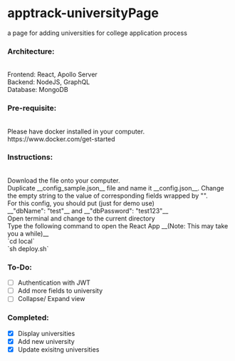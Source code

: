 # apptrack-universityPage
a page for adding universities for college application process

### Architecture:
<br>
Frontend: React, Apollo Server
<br>
Backend: NodeJS, GraphQL
<br>
Database: MongoDB

### Pre-requisite:
<br>
Please have docker installed in your computer.
<br>
https://www.docker.com/get-started

### Instructions:
<br>
Download the file onto your computer.
<br>
Duplicate __config_sample.json__ file and name it
__config.json__. Change the empty string to the value of 
corresponding fields wrapped by "".
<br>
For this config, you should put (just for demo use)
<br>
__"dbName": "test"__ and __"dbPassword": "test123"__
<br>
Open terminal and change to the current directory
<br>
Type the following command to open the React App
__(Note: This may take you a while)__
<br>
`cd local`
<br>
`sh deploy.sh`

### To-Do:
- [ ] Authentication with JWT
- [ ] Add more fields to university
- [ ] Collapse/ Expand view

### Completed:
- [x] Display universities
- [x] Add new university
- [x] Update exisitng universities